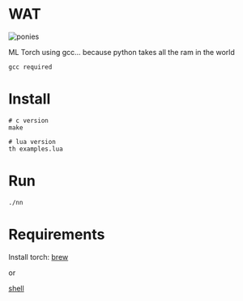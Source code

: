 # WAT

![ponies](http://vignette2.wikia.nocookie.net/mlp/images/d/dd/My_Little_Pony_Theme_Song.png/revision/latest?cb=20151122231705)

ML Torch using gcc... because python takes all the ram in the world
```
gcc required
```
# Install

```
# c version
make

# lua version
th examples.lua
```

# Run
```
./nn
```

# Requirements

Install torch:
[brew](https://e-lab.github.io/html/wiki-torch7-installation.html)

or

[shell](http://torch.ch/docs/getting-started.html)
